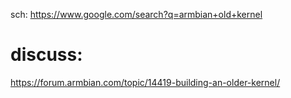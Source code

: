sch: https://www.google.com/search?q=armbian+old+kernel

# discuss:
https://forum.armbian.com/topic/14419-building-an-older-kernel/
